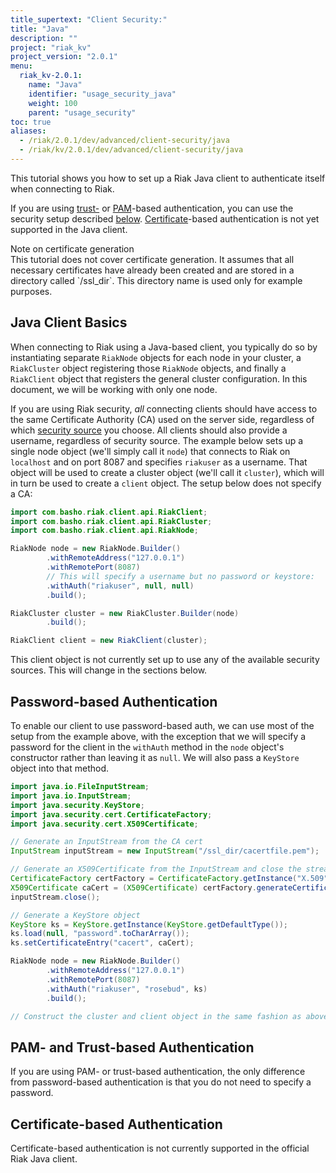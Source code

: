 ```yaml
---
title_supertext: "Client Security:"
title: "Java"
description: ""
project: "riak_kv"
project_version: "2.0.1"
menu:
  riak_kv-2.0.1:
    name: "Java"
    identifier: "usage_security_java"
    weight: 100
    parent: "usage_security"
toc: true
aliases:
  - /riak/2.0.1/dev/advanced/client-security/java
  - /riak/kv/2.0.1/dev/advanced/client-security/java
---
```


This tutorial shows you how to set up a Riak Java client to authenticate
itself when connecting to Riak.

If you are using [trust-](/riak/kv/2.0.1/using/security/managing-sources/#trust-based-authentication) or [PAM](/riak/kv/2.0.1/using/security/managing-sources/#pam-based-authentication)-based authentication, you can use the
security setup described [below](#java-client-basics). [Certificate](/riak/kv/2.0.1/using/security/managing-sources/#certificate-based-authentication)-based authentication is not
yet supported in the Java client.

<div class="note">
<div class="title">Note on certificate generation</div>
This tutorial does not cover certificate generation. It assumes that all
necessary certificates have already been created and are stored in a
directory called `/ssl_dir`. This directory name is used only for
example purposes.
</div>

## Java Client Basics

When connecting to Riak using a Java-based client, you typically do so
by instantiating separate `RiakNode` objects for each node in your
cluster, a `RiakCluster` object registering those `RiakNode` objects,
and finally a `RiakClient` object that registers the general cluster
configuration. In this document, we will be working with only one node.

If you are using Riak security, _all_ connecting clients should have
access to the same Certificate Authority (CA) used on the server side,
regardless of which [security source](/riak/kv/2.0.1/using/security/managing-sources/) you
choose. All clients should also provide a username, regardless of
security source. The example below sets up a single node object (we'll
simply call it `node`) that connects to Riak on `localhost` and on port
8087 and specifies `riakuser` as a username. That object will be used to
create a cluster object (we'll call it `cluster`), which will in turn be
used to create a `client` object. The setup below does not specify a CA:

```java
import com.basho.riak.client.api.RiakClient;
import com.basho.riak.client.api.RiakCluster;
import com.basho.riak.client.api.RiakNode;

RiakNode node = new RiakNode.Builder()
        .withRemoteAddress("127.0.0.1")
        .withRemotePort(8087)
        // This will specify a username but no password or keystore:
        .withAuth("riakuser", null, null)
        .build();

RiakCluster cluster = new RiakCluster.Builder(node)
        .build();

RiakClient client = new RiakClient(cluster);
```

This client object is not currently set up to use any of the available
security sources. This will change in the sections below.

## Password-based Authentication

To enable our client to use password-based auth, we can use most of the
setup from the example above, with the exception that we will specify a
password for the client in the `withAuth` method in the `node` object's
constructor rather than leaving it as `null`. We will also pass a
`KeyStore` object into that method.

```java
import java.io.FileInputStream;
import java.io.InputStream;
import java.security.KeyStore;
import java.security.cert.CertificateFactory;
import java.security.cert.X509Certificate;

// Generate an InputStream from the CA cert
InputStream inputStream = new InputStream("/ssl_dir/cacertfile.pem");

// Generate an X509Certificate from the InputStream and close the stream
CertificateFactory certFactory = CertificateFactory.getInstance("X.509");
X509Certificate caCert = (X509Certificate) certFactory.generateCertificate(inputStream);
inputStream.close();

// Generate a KeyStore object
KeyStore ks = KeyStore.getInstance(KeyStore.getDefaultType());
ks.load(null, "password".toCharArray());
ks.setCertificateEntry("cacert", caCert);

RiakNode node = new RiakNode.Builder()
        .withRemoteAddress("127.0.0.1")
        .withRemotePort(8087)
        .withAuth("riakuser", "rosebud", ks)
        .build();

// Construct the cluster and client object in the same fashion as above
```

## PAM- and Trust-based Authentication

If you are using PAM- or trust-based authentication, the only difference
from password-based authentication is that you do not need to specify a
password.

## Certificate-based Authentication

Certificate-based authentication is not currently supported in the
official Riak Java client.
